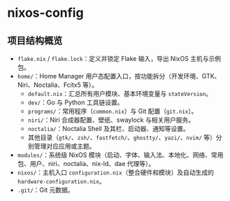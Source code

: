 # nixos-config

## 项目结构概览

- `flake.nix` / `flake.lock`：定义并锁定 Flake 输入，导出 NixOS 主机与示例包。
- `home/`：Home Manager 用户态配置入口，按功能拆分（开发环境、GTK、Niri、Noctalia、Fcitx5 等）。
  - `default.nix`：汇总所有用户模块、基本环境变量与 `stateVersion`。
  - `dev/`：Go 与 Python 工具链设置。
  - `programs/`：常用程序（`common.nix`）与 Git 配置（`git.nix`）。
  - `niri/`：Niri 合成器配置、壁纸、swaylock 与相关用户服务。
  - `noctalia/`：Noctalia Shell 及其栏、启动器、通知等设置。
  - 其他目录（`gtk/`、`zsh/`、`fastfetch/`、`ghostty/`、`yazi/`、`nvim/` 等）分别管理对应应用或主题。
- `modules/`：系统级 NixOS 模块（启动、字体、输入法、本地化、网络、常用包、用户、niri、noctalia、nix-ld、dae 代理等）。
- `nixos/`：主机入口 `configuration.nix`（整合硬件和模块）及自动生成的 `hardware-configuration.nix`。
- `.git/`：Git 元数据。
